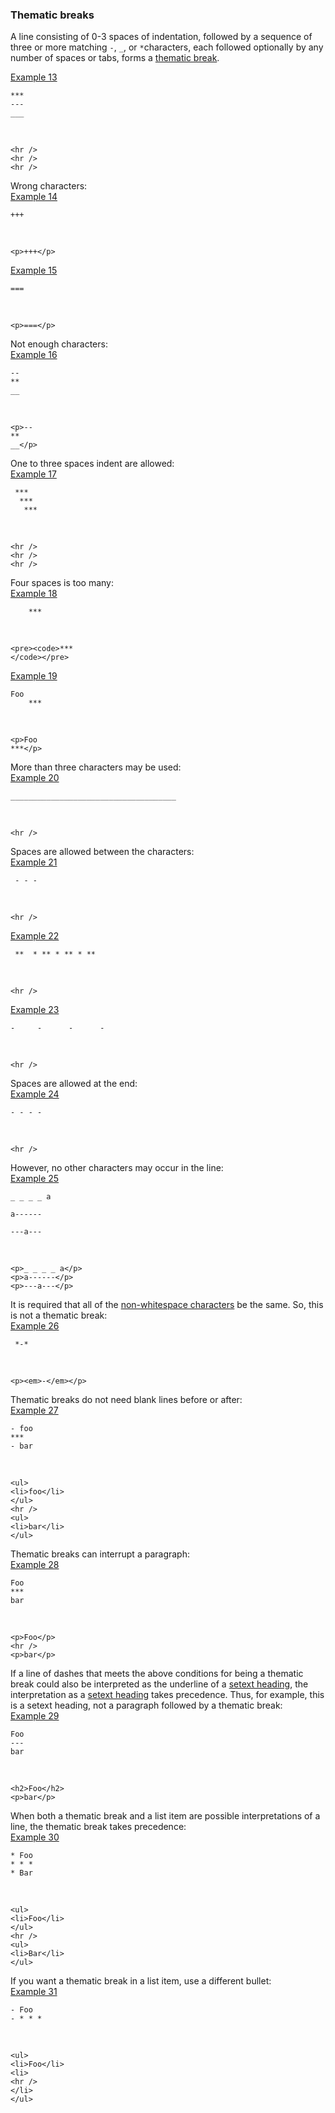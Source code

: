 ### Thematic breaks

A line consisting of 0-3 spaces of indentation, followed by a sequence of three or more matching `-`, `_`, or `*`characters, each followed optionally by any number of spaces or tabs, forms a [thematic break](https://github.github.com/gfm/#thematic-break).  

[Example 13](https://github.github.com/gfm/#example-13)  

    ***
    ---
    ___

   

    <hr />
    <hr />
    <hr />

Wrong characters:  
[Example 14](https://github.github.com/gfm/#example-14)  

    +++

   

    <p>+++</p>

[Example 15](https://github.github.com/gfm/#example-15)  

    ===

   

    <p>===</p>

Not enough characters:  
[Example 16](https://github.github.com/gfm/#example-16)  

    --
    **
    __

   

    <p>--
    **
    __</p>

One to three spaces indent are allowed:  
[Example 17](https://github.github.com/gfm/#example-17)  

     ***
      ***
       ***

   

    <hr />
    <hr />
    <hr />

Four spaces is too many:  
[Example 18](https://github.github.com/gfm/#example-18)  

        ***

   

    <pre><code>***
    </code></pre>

[Example 19](https://github.github.com/gfm/#example-19)  

    Foo
        ***

   

    <p>Foo
    ***</p>

More than three characters may be used:  
[Example 20](https://github.github.com/gfm/#example-20)  

    _____________________________________

   

    <hr />

Spaces are allowed between the characters:  
[Example 21](https://github.github.com/gfm/#example-21)  

     - - -

   

    <hr />

[Example 22](https://github.github.com/gfm/#example-22)  

     **  * ** * ** * **

   

    <hr />

[Example 23](https://github.github.com/gfm/#example-23)  

    -     -      -      -

   

    <hr />

Spaces are allowed at the end:  
[Example 24](https://github.github.com/gfm/#example-24)  

    - - - -

   

    <hr />

However, no other characters may occur in the line:  
[Example 25](https://github.github.com/gfm/#example-25)  

    _ _ _ _ a
    
    a------
    
    ---a---

   

    <p>_ _ _ _ a</p>
    <p>a------</p>
    <p>---a---</p>

It is required that all of the [non-whitespace characters](https://github.github.com/gfm/#non-whitespace-character) be the same. So, this is not a thematic break:  
[Example 26](https://github.github.com/gfm/#example-26)  

     *-*

   

    <p><em>-</em></p>

Thematic breaks do not need blank lines before or after:  
[Example 27](https://github.github.com/gfm/#example-27)  

    - foo
    ***
    - bar

   

    <ul>
    <li>foo</li>
    </ul>
    <hr />
    <ul>
    <li>bar</li>
    </ul>

Thematic breaks can interrupt a paragraph:  
[Example 28](https://github.github.com/gfm/#example-28)  

    Foo
    ***
    bar

   

    <p>Foo</p>
    <hr />
    <p>bar</p>

If a line of dashes that meets the above conditions for being a thematic break could also be interpreted as the underline of a [setext heading](https://github.github.com/gfm/#setext-heading), the interpretation as a [setext heading](https://github.github.com/gfm/#setext-heading) takes precedence. Thus, for example, this is a setext heading, not a paragraph followed by a thematic break:  
[Example 29](https://github.github.com/gfm/#example-29)  

    Foo
    ---
    bar

   

    <h2>Foo</h2>
    <p>bar</p>

When both a thematic break and a list item are possible interpretations of a line, the thematic break takes precedence:  
[Example 30](https://github.github.com/gfm/#example-30)  

    * Foo
    * * *
    * Bar

   

    <ul>
    <li>Foo</li>
    </ul>
    <hr />
    <ul>
    <li>Bar</li>
    </ul>

If you want a thematic break in a list item, use a different bullet:  
[Example 31](https://github.github.com/gfm/#example-31)  

    - Foo
    - * * *

   

    <ul>
    <li>Foo</li>
    <li>
    <hr />
    </li>
    </ul>

